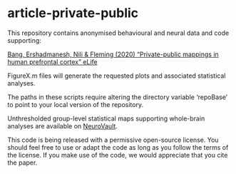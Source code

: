 # article-private-public

This repository contains anonymised behavioural and neural data and code supporting:

<a href="https://elifesciences.org/articles/56477">Bang, Ershadmanesh, Nili & Fleming (2020) “Private-public mappings in human  prefrontal cortex” eLife</a>

FigureX.m files will generate the requested plots and associated statistical analyses.

The paths in these scripts require altering the directory variable ‘repoBase’ to point to your local version of the repository.

Unthresholded group-level statistical maps supporting whole-brain analyses are available on <a href="https://neurovault.org/collections/6782/">NeuroVault</a>.

This code is being released with a permissive open-source license. You should feel free to use or adapt the code as long as you follow the terms of the license. If you make use of the code, we would appreciate that you cite the paper.
